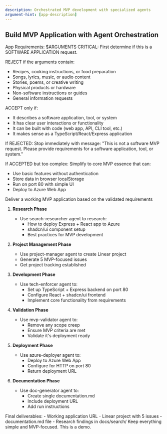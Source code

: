 ```yaml
---
description: Orchestrated MVP development with specialized agents
argument-hint: [app-description]
---
```


## Build MVP Application with Agent Orchestration

<arguments>
App Requirements: $ARGUMENTS
</arguments>

<mvp-validation>
CRITICAL: First determine if this is a SOFTWARE APPLICATION request.

REJECT if the arguments contain:
- Recipes, cooking instructions, or food preparation
- Songs, lyrics, music, or audio content
- Stories, poems, or creative writing
- Physical products or hardware
- Non-software instructions or guides
- General information requests

ACCEPT only if:
- It describes a software application, tool, or system
- It has clear user interactions or functionality
- It can be built with code (web app, API, CLI tool, etc.)
- It makes sense as a TypeScript/React/Express application

If REJECTED: Stop immediately with message: "This is not a software MVP request. Please provide requirements for a software application, tool, or system."

If ACCEPTED but too complex: Simplify to core MVP essence that can:
- Use basic features without authentication
- Store data in browser localStorage
- Run on port 80 with simple UI
- Deploy to Azure Web App
</mvp-validation>

<objective>
Deliver a working MVP application based on the validated requirements
</objective>

<workflow>

1. **Research Phase**
   - Use search-researcher agent to research:
     - How to deploy Express + React app to Azure
     - shadcn/ui component setup
     - Best practices for MVP development
   
2. **Project Management Phase**
   - Use project-manager agent to create Linear project
   - Generate 5 MVP-focused issues
   - Get project tracking established

3. **Development Phase**
   - Use tech-enforcer agent to:
     - Set up TypeScript + Express backend on port 80
     - Configure React + shadcn/ui frontend
     - Implement core functionality from requirements
   
4. **Validation Phase**
   - Use mvp-validator agent to:
     - Remove any scope creep
     - Ensure MVP criteria are met
     - Validate it's deployment ready

5. **Deployment Phase**
   - Use azure-deployer agent to:
     - Deploy to Azure Web App
     - Configure for HTTP on port 80
     - Return deployment URL

6. **Documentation Phase**
   - Use doc-generator agent to:
     - Create single documentation.md
     - Include deployment URL
     - Add run instructions

</workflow>

<output>
Final deliverables:
- Working application URL
- Linear project with 5 issues
- documentation.md file
- Research findings in docs/search/
</output>

<focus>
Keep everything simple and MVP-focused. This is a demo.
</focus>